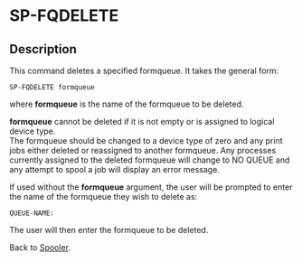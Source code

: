 # SP-FQDELETE

<PageHeader />

## Description

This command deletes a specified formqueue. It takes the general form:

```
SP-FQDELETE formqueue
```

where **formqueue** is the name of the formqueue to be deleted.

**formqueue** cannot be deleted if it is not empty or is assigned to logical device type.  
The formqueue should be changed to a device type of zero and any print jobs either deleted or reassigned to another formqueue. Any processes currently assigned to the deleted formqueue will change to NO QUEUE and any attempt to spool a job will display an error message.

If used without the **formqueue** argument, the user will be prompted to enter the name of the formqueue they wish to delete as:

```
QUEUE-NAME:
```

The user will then enter the formqueue to be deleted.

Back to [Spooler](./../jbase-spooler).

  
<PageFooter />
